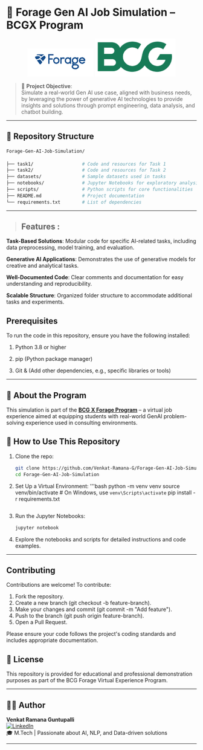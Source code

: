 # 📘 Forage Gen AI Job Simulation – BCGX Program

<div align="center">
<img src="https://github.com/ADVAIT135/Forage_BCGX_Gen_AI_Virtual_Job_Simulation-/blob/f8817969c667dddc33502a889a1095ce936d1750/Forage.PNG?raw=True" alt="Forage" >
<img src="https://github.com/ADVAIT135/Forage_BCGX_Gen_AI_Virtual_Job_Simulation-/blob/f8817969c667dddc33502a889a1095ce936d1750/BCG_MONOGRAM_RGB_GREEN.png?raw=true" height = 100px  alt="CommonWealth BCG">
</div>

> 🎯 **Project Objective**:  
> Simulate a real-world Gen AI use case, aligned with business needs, by leveraging the power of generative AI technologies to provide insights and solutions through prompt engineering, data analysis, and chatbot building.

---

## 📁 Repository Structure

```bash
Forage-Gen-AI-Job-Simulation/

├── task1/                  # Code and resources for Task 1
├── task2/                  # Code and resources for Task 2
├── datasets/               # Sample datasets used in tasks
├── notebooks/              # Jupyter Notebooks for exploratory analysis
├── scripts/                # Python scripts for core functionalities
├── README.md               # Project documentation
└── requirements.txt        # List of dependencies
```
---
> ## Features :

**Task-Based Solutions**: Modular code for specific AI-related tasks, including data preprocessing, model training, and evaluation.

**Generative AI Applications**: Demonstrates the use of generative models for creative and analytical tasks.

**Well-Documented Code**: Clear comments and documentation for easy understanding and reproducibility.

**Scalable Structure**: Organized folder structure to accommodate additional tasks and experiments.

## Prerequisites

To run the code in this repository, ensure you have the following installed:

  1) Python 3.8 or higher

  2) pip (Python package manager)

  3) Git & (Add other dependencies, e.g., specific libraries or tools)
---

## 💼 About the Program

This simulation is part of the [**BCG X Forage Program**](https://www.theforage.com/) – a virtual job experience aimed at equipping students with real-world GenAI problem-solving experience used in consulting environments.


## 📌 How to Use This Repository

1. Clone the repo:
   ```bash
   git clone https://github.com/Venkat-Ramana-G/Forage-Gen-AI-Job-Simulation.git
   cd Forage-Gen-AI-Job-Simulation
   ```

2. Set Up a Virtual Environment: 
'''bash
   python -m venv venv
   source venv/bin/activate  # On Windows, use `venv\Scripts\activate`
   pip install -r requirements.txt
   ```

3. Run the Jupyter Notebooks:
   ```bash
   jupyter notebook
   ```

4. Explore the notebooks and scripts for detailed instructions and code examples.

---

## Contributing

Contributions are welcome! To contribute:

1) Fork the repository.
2) Create a new branch (git checkout -b feature-branch).
3) Make your changes and commit (git commit -m "Add feature").
4) Push to the branch (git push origin feature-branch).
5) Open a Pull Request.

Please ensure your code follows the project's coding standards and includes appropriate documentation.

## 📄 License

This repository is provided for educational and professional demonstration purposes as part of the BCG Forage Virtual Experience Program.

---

## 🙋‍♂️ Author

**Venkat Ramana Guntupalli**  
[![LinkedIn](https://img.shields.io/badge/LinkedIn-VenkatRamana-blue?logo=linkedin)](https://www.linkedin.com/in/venkat-ramana-guntupalli/)  
🎓 M.Tech | Passionate about AI, NLP, and Data-driven solutions

---
